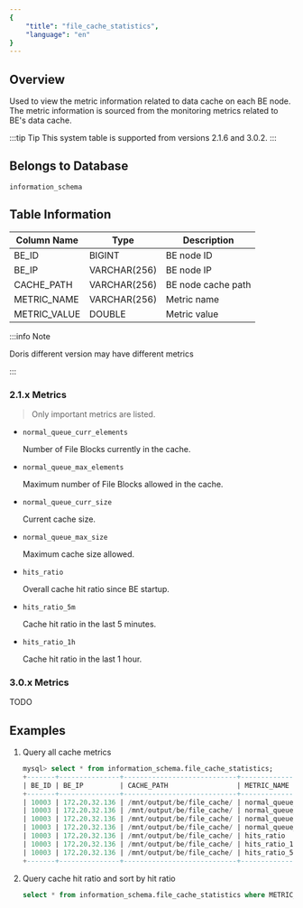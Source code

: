 ```yaml
---
{
    "title": "file_cache_statistics",
    "language": "en"
}
---
```


<!--
Licensed to the Apache Software Foundation (ASF) under one
or more contributor license agreements.  See the NOTICE file
distributed with this work for additional information
regarding copyright ownership.  The ASF licenses this file
to you under the Apache License, Version 2.0 (the
"License"); you may not use this file except in compliance
with the License.  You may obtain a copy of the License at

  http://www.apache.org/licenses/LICENSE-2.0

Unless required by applicable law or agreed to in writing,
software distributed under the License is distributed on an
"AS IS" BASIS, WITHOUT WARRANTIES OR CONDITIONS OF ANY
KIND, either express or implied.  See the License for the
specific language governing permissions and limitations
under the License.
-->

## Overview

Used to view the metric information related to data cache on each BE node. The metric information is sourced from the monitoring metrics related to BE's data cache.

:::tip Tip
This system table is supported from versions 2.1.6 and 3.0.2.
:::

## Belongs to Database

`information_schema`

## Table Information

| Column Name | Type | Description |
|---|---|---|
| BE_ID | BIGINT | BE node ID |
| BE_IP | VARCHAR(256) | BE node IP |
| CACHE_PATH | VARCHAR(256) | BE node cache path |
| METRIC_NAME | VARCHAR(256) | Metric name |
| METRIC_VALUE | DOUBLE | Metric value |

:::info Note

Doris different version may have different metrics

:::

### 2.1.x Metrics

> Only important metrics are listed.

- `normal_queue_curr_elements`

    Number of File Blocks currently in the cache.

- `normal_queue_max_elements`

    Maximum number of File Blocks allowed in the cache.

- `normal_queue_curr_size`

    Current cache size.

- `normal_queue_max_size`

    Maximum cache size allowed.

- `hits_ratio`

    Overall cache hit ratio since BE startup.

- `hits_ratio_5m`

    Cache hit ratio in the last 5 minutes.

- `hits_ratio_1h`

    Cache hit ratio in the last 1 hour.

### 3.0.x Metrics

TODO

## Examples

1. Query all cache metrics

    ```sql
    mysql> select * from information_schema.file_cache_statistics;
    +-------+---------------+----------------------------+----------------------------+--------------------+
    | BE_ID | BE_IP         | CACHE_PATH                 | METRIC_NAME                | METRIC_VALUE       |
    +-------+---------------+----------------------------+----------------------------+--------------------+
    | 10003 | 172.20.32.136 | /mnt/output/be/file_cache/ | normal_queue_curr_elements |               1392 |
    | 10003 | 172.20.32.136 | /mnt/output/be/file_cache/ | normal_queue_curr_size     |          248922234 |
    | 10003 | 172.20.32.136 | /mnt/output/be/file_cache/ | normal_queue_max_elements  |             102400 |
    | 10003 | 172.20.32.136 | /mnt/output/be/file_cache/ | normal_queue_max_size      |        21474836480 |
    | 10003 | 172.20.32.136 | /mnt/output/be/file_cache/ | hits_ratio                 | 0.8539634687001242 |
    | 10003 | 172.20.32.136 | /mnt/output/be/file_cache/ | hits_ratio_1h              |                  0 |
    | 10003 | 172.20.32.136 | /mnt/output/be/file_cache/ | hits_ratio_5m              |                  0 |
    +-------+---------------+----------------------------+----------------------------+--------------------+
    ```

2. Query cache hit ratio and sort by hit ratio

    ```sql
    select * from information_schema.file_cache_statistics where METRIC_NAME = "hits_ratio" order by METRIC_VALUE desc;
    ```